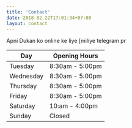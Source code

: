 ```yaml
---
title: 'Contact'
date: 2018-02-22T17:01:34+07:00
layout: contact
---
```


Apni Dukan ko online ke liye [miliye telegram pr

| Day       | Opening Hours   |
| --------- | --------------- |
| Tuesday   | 8:30am - 5:00pm |
| Wednesday | 8:30am - 5:00pm |
| Thursday  | 8:30am - 5:00pm |
| Friday    | 8:30am - 5:00pm |
| Saturday  | 10:am - 4:00pm  |
| Sunday    | Closed          |
